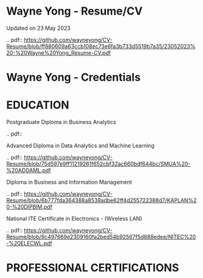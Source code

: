 # Wayne Yong - Resume/CV

Updated on 23 May 2023

.. pdf:: https://github.com/wayneyong/CV-Resume/blob/ff880609a63ccb108ec73e6fa3b733d5519b7a35/23052023%20-%20Wayne%20Yong_Resume-CV.pdf

# Wayne Yong - Credentials 

# EDUCATION

Postgraduate Diploma in Business Analytics

.. pdf::

Advanced Diploma in Data Analytics and Machine Learning

.. pdf:: https://github.com/wayneyong/CV-Resume/blob/75d597e9ff11219261f652cbf32ac660bdf644bc/SMUA%20-%20ADDAML.pdf

Diploma in Business and Information Management 

.. pdf:: https://github.com/wayneyong/CV-Resume/blob/6b777fda364388a8538adbe62ff4d255722388d7/KAPLAN%20-%20DIPBIM.pdf

National ITE Certificate in Electronics - (Wireless LAN)

.. pdf:: https://github.com/wayneyong/CV-Resume/blob/9c497669e2309160fa2bed54b92567f5d888edee/NITEC%20-%20ELECWL.pdf

# PROFESSIONAL CERTIFICATIONS



